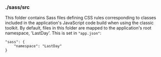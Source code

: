 ### ./sass/src

This folder contains Sass files defining CSS rules corresponding to classes
included in the application's JavaScript code build when using the classic toolkit.
By default, files in this folder are mapped to the application's root namespace, 'LastDay'.
This is set in `"app.json"`:

    "sass": {
        "namespace": "LastDay"
    }